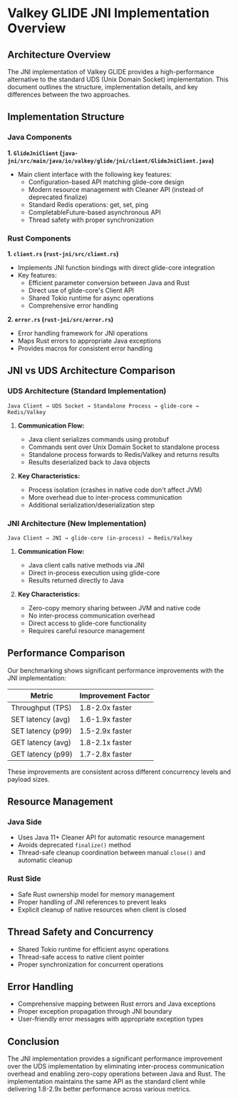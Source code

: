 # Valkey GLIDE JNI Implementation Overview

## Architecture Overview

The JNI implementation of Valkey GLIDE provides a high-performance alternative to the standard UDS (Unix Domain Socket) implementation. This document outlines the structure, implementation details, and key differences between the two approaches.

## Implementation Structure

### Java Components

**1. `GlideJniClient` (`java-jni/src/main/java/io/valkey/glide/jni/client/GlideJniClient.java`)**
- Main client interface with the following key features:
  - Configuration-based API matching glide-core design
  - Modern resource management with Cleaner API (instead of deprecated finalize)
  - Standard Redis operations: get, set, ping
  - CompletableFuture-based asynchronous API
  - Thread safety with proper synchronization

### Rust Components

**1. `client.rs` (`rust-jni/src/client.rs`)**
- Implements JNI function bindings with direct glide-core integration
- Key features:
  - Efficient parameter conversion between Java and Rust
  - Direct use of glide-core's Client API
  - Shared Tokio runtime for async operations
  - Comprehensive error handling

**2. `error.rs` (`rust-jni/src/error.rs`)**
- Error handling framework for JNI operations
- Maps Rust errors to appropriate Java exceptions
- Provides macros for consistent error handling

## JNI vs UDS Architecture Comparison

### UDS Architecture (Standard Implementation)
```
Java Client → UDS Socket → Standalone Process → glide-core → Redis/Valkey
```

1. **Communication Flow:**
   - Java client serializes commands using protobuf
   - Commands sent over Unix Domain Socket to standalone process
   - Standalone process forwards to Redis/Valkey and returns results
   - Results deserialized back to Java objects

2. **Key Characteristics:**
   - Process isolation (crashes in native code don't affect JVM)
   - More overhead due to inter-process communication
   - Additional serialization/deserialization step

### JNI Architecture (New Implementation)
```
Java Client → JNI → glide-core (in-process) → Redis/Valkey
```

1. **Communication Flow:**
   - Java client calls native methods via JNI
   - Direct in-process execution using glide-core
   - Results returned directly to Java

2. **Key Characteristics:**
   - Zero-copy memory sharing between JVM and native code
   - No inter-process communication overhead
   - Direct access to glide-core functionality
   - Requires careful resource management

## Performance Comparison

Our benchmarking shows significant performance improvements with the JNI implementation:

| Metric | Improvement Factor |
|--------|-------------------|
| Throughput (TPS) | 1.8-2.0x faster |
| SET latency (avg) | 1.6-1.9x faster |
| SET latency (p99) | 1.5-2.9x faster |
| GET latency (avg) | 1.8-2.1x faster |
| GET latency (p99) | 1.7-2.8x faster |

These improvements are consistent across different concurrency levels and payload sizes.

## Resource Management

### Java Side
- Uses Java 11+ Cleaner API for automatic resource management
- Avoids deprecated `finalize()` method
- Thread-safe cleanup coordination between manual `close()` and automatic cleanup

### Rust Side
- Safe Rust ownership model for memory management
- Proper handling of JNI references to prevent leaks
- Explicit cleanup of native resources when client is closed

## Thread Safety and Concurrency

- Shared Tokio runtime for efficient async operations
- Thread-safe access to native client pointer
- Proper synchronization for concurrent operations

## Error Handling

- Comprehensive mapping between Rust errors and Java exceptions
- Proper exception propagation through JNI boundary
- User-friendly error messages with appropriate exception types

## Conclusion

The JNI implementation provides a significant performance improvement over the UDS implementation by eliminating inter-process communication overhead and enabling zero-copy operations between Java and Rust. The implementation maintains the same API as the standard client while delivering 1.8-2.9x better performance across various metrics.